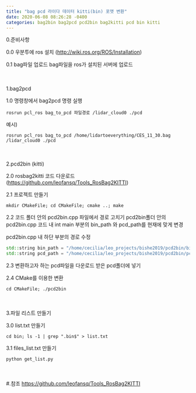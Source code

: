 ```yaml
---
title: "bag pcd 라이다 데이터 kitti(bin) 포맷 변환"
date: 2020-06-08 08:26:28 -0400
categories: bag2bin bag2pcd pcd2bin bag2kitti pcd bin kitti
---
```


0.준비사항

0.0 우분투에 ros 설치
(http://wiki.ros.org/ROS/Installation)

0.1 bag파일 업로드
bag파일을 ros가 설치된 서버에 업로드

　

1.bag2pcd

1.0 명령창에서 bag2pcd 명령 실행  
```
rosrun pcl_ros bag_to_pcd 파일경로 /lidar_cloud0 ./pcd
```  

예시)  
```
rosrun pcl_ros bag_to_pcd /home/lidartoeverything/CES_11_30.bag /lidar_cloud0 ./pcd
```  

　

2.pcd2bin (kitti)

2.0 rosbag2kitti 코드 다운로드 
(https://github.com/leofansq/Tools_RosBag2KITTI)

2.1
프로젝트 만들기  

```
mkdir CMakeFile; cd CMakeFile; cmake ..; make
```

2.2 코드 폴더 안의 pcd2bin.cpp 파일에서 경로 고치기
pcd2bin폴더 안의 pcd2bin.cpp 코드 내 int main 부분의 bin_path 와 pcd_path를 현재에 맞게 변경

pcd2bin.cpp 내 하단 부분의 경로 수정 

```cpp
std::string bin_path = "/home/cecilia/leo_projects/bishe2019/pcd2bin/bin/";
std::string pcd_path = "/home/cecilia/leo_projects/bishe2019/pcd2bin/pcd/";
```  

2.3 변환하고자 하는 pcd파일을 다운로드 받은 pcd폴더에 넣기

2.4 CMake를 이용한 변환

```
cd CMakeFile; ./pcd2bin
```  
　

3.파일 리스트 만들기

3.0 list.txt 만들기  

```
cd bin; ls -1 | grep ".bin$" > list.txt
```  

3.1 files_list.txt 만들기  

```python
python get_list.py
```
　

#.참조
https://github.com/leofansq/Tools_RosBag2KITTI

